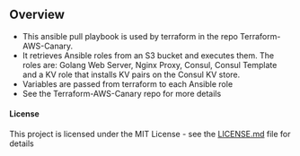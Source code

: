## Overview

- This ansible pull playbook is used by terraform in the repo Terraform-AWS-Canary.
- It retrieves Ansible roles from an S3 bucket and executes them. The roles are: Golang Web Server, Nginx Proxy, Consul, Consul Template and a KV role that installs KV pairs on the Consul KV store.
- Variables are passed from terraform to each Ansible role
- See the Terraform-AWS-Canary repo for more details


#### License

This project is licensed under the MIT License - see the [LICENSE.md](LICENSE.md) file for details

